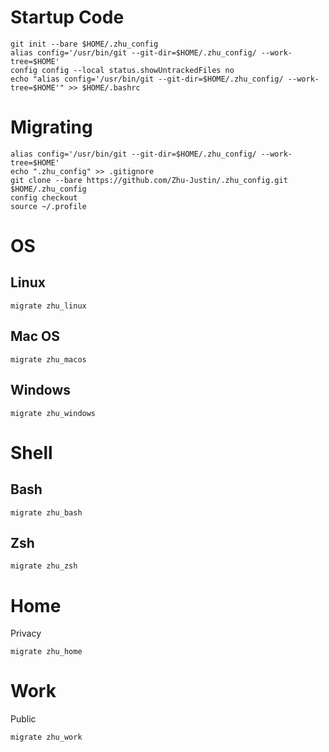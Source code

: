 # Startup Code
```
git init --bare $HOME/.zhu_config
alias config='/usr/bin/git --git-dir=$HOME/.zhu_config/ --work-tree=$HOME'
config config --local status.showUntrackedFiles no
echo "alias config='/usr/bin/git --git-dir=$HOME/.zhu_config/ --work-tree=$HOME'" >> $HOME/.bashrc
```
# Migrating
```
alias config='/usr/bin/git --git-dir=$HOME/.zhu_config/ --work-tree=$HOME'
echo ".zhu_config" >> .gitignore
git clone --bare https://github.com/Zhu-Justin/.zhu_config.git $HOME/.zhu_config
config checkout
source ~/.profile
```
# OS
## Linux
```
migrate zhu_linux
```
## Mac OS
```
migrate zhu_macos
```
## Windows
```
migrate zhu_windows
```
# Shell
## Bash
```
migrate zhu_bash
```
## Zsh
```
migrate zhu_zsh
```
# Home
Privacy
```
migrate zhu_home
```
# Work
Public
```
migrate zhu_work
```
